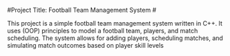 #Project Title: Football Team Management System #    

This project is a simple football team management system written in C++. It uses (OOP) principles to model a football team, players, and match scheduling. The system allows for adding players, scheduling matches, and simulating match outcomes based on player skill levels
